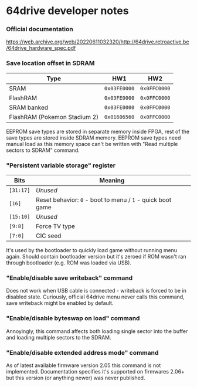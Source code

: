 # 64drive developer notes

### Official documentation

https://web.archive.org/web/20220611032320/http://64drive.retroactive.be/64drive_hardware_spec.pdf


### Save location offset in SDRAM

| Type                         | HW1          | HW2          |
| ---------------------------- | ------------ | ------------ |
| SRAM                         | `0x03FE0000` | `0x0FFC0000` |
| FlashRAM                     | `0x03FE0000` | `0x0FFC0000` |
| SRAM banked                  | `0x03FE0000` | `0x0FFC0000` |
| FlashRAM (Pokemon Stadium 2) | `0x01606560` | `0x0FFC0000` |

EEPROM save types are stored in separate memory inside FPGA, rest of the save types are stored inside SDRAM memory.
EEPROM save types need manual load as this memory space can't be written with "Read multiple sectors to SDRAM" command.


### "Persistent variable storage" register

| Bits      | Meaning                                                    |
| --------- | ---------------------------------------------------------- |
| `[31:17]` | _Unused_                                                   |
| `[16]`    | Reset behavior: `0` - boot to menu / `1` - quick boot game |
| `[15:10]` | _Unused_                                                   |
| `[9:8]`   | Force TV type                                              |
| `[7:0]`   | CIC seed                                                   |

It's used by the bootloader to quickly load game without running menu again.
Should contain bootloader version but it's zeroed if ROM wasn't ran through bootloader (e.g. ROM was loaded via USB).


### "Enable/disable save writeback" command

Does not work when USB cable is connected - writeback is forced to be in disabled state.
Curiously, official 64drive menu never calls this command, save writeback might be enabled by default.


### "Enable/disable byteswap on load" command

Annoyingly, this command affects both loading single sector into the buffer and loading multiple sectors to the SDRAM.


### "Enable/disable extended address mode" command

As of latest available firmware version 2.05 this command is not implemented.
Documentation specifies it's supported on firmwares 2.06+ but this version (or anything newer) was never published.
